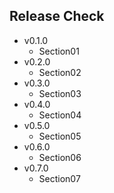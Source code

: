 ## Release Check
* v0.1.0
  * Section01
* v0.2.0
  * Section02
* v0.3.0
  * Section03
* v0.4.0
  * Section04
* v0.5.0
  * Section05
* v0.6.0
  * Section06
* v0.7.0
  * Section07